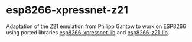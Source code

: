 # esp8266-xpressnet-z21
Adaptation of the Z21 emulation from Philipp Gahtow to work on ESP8266 using ported libraries [esp8266-xpressnet-lib](https://github.com/kind3r/esp8266-xpressnet-lib) and [esp8266-z21-lib](https://github.com/kind3r/esp8266-z21-lib).
